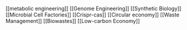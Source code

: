 [[metabolic engineering]]
[[Genome Engineering]]
[[Synthetic Biology]]
[[Microbial Cell Factories]]
[[Crispr-cas]]
[[Circular economy]]
[[Waste Management]]
[[Biowastes]]
[[Low-carbon Economy]]

